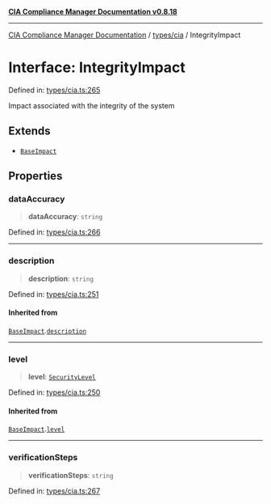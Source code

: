 [**CIA Compliance Manager Documentation v0.8.18**](../../../README.md)

***

[CIA Compliance Manager Documentation](../../../modules.md) / [types/cia](../README.md) / IntegrityImpact

# Interface: IntegrityImpact

Defined in: [types/cia.ts:265](https://github.com/Hack23/cia-compliance-manager/blob/509f2f6138f4e24aa7fe1ae9432ec1ccefbe5f32/src/types/cia.ts#L265)

Impact associated with the integrity of the system

## Extends

- [`BaseImpact`](BaseImpact.md)

## Properties

### dataAccuracy

> **dataAccuracy**: `string`

Defined in: [types/cia.ts:266](https://github.com/Hack23/cia-compliance-manager/blob/509f2f6138f4e24aa7fe1ae9432ec1ccefbe5f32/src/types/cia.ts#L266)

***

### description

> **description**: `string`

Defined in: [types/cia.ts:251](https://github.com/Hack23/cia-compliance-manager/blob/509f2f6138f4e24aa7fe1ae9432ec1ccefbe5f32/src/types/cia.ts#L251)

#### Inherited from

[`BaseImpact`](BaseImpact.md).[`description`](BaseImpact.md#description)

***

### level

> **level**: [`SecurityLevel`](../type-aliases/SecurityLevel.md)

Defined in: [types/cia.ts:250](https://github.com/Hack23/cia-compliance-manager/blob/509f2f6138f4e24aa7fe1ae9432ec1ccefbe5f32/src/types/cia.ts#L250)

#### Inherited from

[`BaseImpact`](BaseImpact.md).[`level`](BaseImpact.md#level)

***

### verificationSteps

> **verificationSteps**: `string`

Defined in: [types/cia.ts:267](https://github.com/Hack23/cia-compliance-manager/blob/509f2f6138f4e24aa7fe1ae9432ec1ccefbe5f32/src/types/cia.ts#L267)
